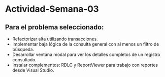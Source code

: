 # Actividad-Semana-03

## Para el problema seleccionado:

- Refactorizar alta utilizando transacciones.
- Implementar baja lógica de la consulta general con al menos un filtro de búsqueda.
- Desarrollar ventana modal para ver los detalles completos de un registro consultado.
- Instalar complementos: RDLC y ReportViewer para trabajo con reportes desde Visual Studio.
